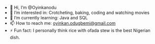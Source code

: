 - 👋 Hi, I’m @Oyinkanodu
- 👀 I’m interested in: Crotcheting, baking, coding and watching movies
- 🌱 I’m currently learning: Java and SQL
- 📫 How to reach me: oyinkan.odugbemi@gmail.com
- ⚡ Fun fact: I personally think rice with ofada stew is the best Nigerian dish.

<!---
Oyinkanodu/Oyinkanodu is a ✨ special ✨ repository because its `README.md` (this file) appears on your GitHub profile.
You can click the Preview link to take a look at your changes.
--->
